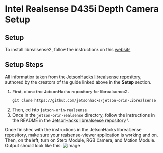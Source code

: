 # Intel Realsense D435i Depth Camera Setup

## Setup
To install librealsense2, follow the instructions on this [website](https://jetsonhacks.com/2025/03/20/jetson-orin-realsense-in-5-minutes/?utm_source=chatgpt.com)

## Setup Steps
All information taken from the [JetsonHacks librealsense repository](https://github.com/jetsonhacks/jetson-orin-librealsense), authored by the creators of the guide linked above in the **Setup** section.

1. First, clone the JetsonHacks repository for librealsense2.
   ```shell
   git clone https://github.com/jetsonhacks/jetson-orin-librealsense
   ```
2. Then, cd into `jetson-orin-realsense`
3. Once in the `jetson-orin-realsense` directory, follow the instructions in the README in the [JetsonHacks librealsense repository](https://github.com/jetsonhacks/jetson-orin-librealsense) \

Once finished with the instructions in the JetsonHacks librealsense repository, make sure your realsense-viewer application is working and on. Then, on the left, turn on Stero Module, RGB Camera, and Motion Module. Output should look like this:
![image](https://github.com/user-attachments/assets/133412f9-67bd-4071-9844-59cc1facdfd7)

